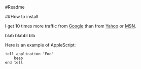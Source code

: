 #Readme

##How to install

I get 10 times more traffic from [Google][1] than from
[Yahoo][2] or [MSN][3].

blab blabbl blb

Here is an example of AppleScript:

    tell application "Foo"
        beep
    end tell

[1]: http://google.com/        "Google"
[2]: http://search.yahoo.com/  "Yahoo Search"
[3]: http://search.msn.com/    "MSN Search"